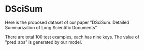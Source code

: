 # DSciSum
Here is the proposed dataset of our paper "DSciSum: Detailed Summarization of Long Scientific Documents"

There are total 100 test examples, each has nine keys. The value of "pred_abs" is generated by our model.
